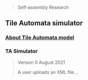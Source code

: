 > Self-assembly Research

## Tile Automata simulator  


### [About Tile Automata model](http://self-assembly.net/wiki/index.php?title=Tile_Automata)




### TA Simulator 

> Version 0
> August 2021
> 
> A user uploads an XML file... 

